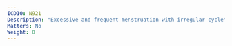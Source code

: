 ```yaml
---
ICD10: N921
Description: "Excessive and frequent menstruation with irregular cycle"
Matters: No
Weight: 0
---
```

